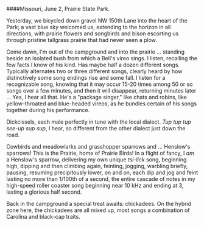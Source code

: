 ####Missouri, June 2, Prairie State Park. 

Yesterday, we bicycled down gravel NW 150th Lane into the heart of the Park; a vast blue sky welcomed us, extending to the horizon in all directions, with prairie flowers and songbirds and bison escorting us through pristine tallgrass prairie that had never seen a plow. 

Come dawn, I'm out of the campground and into the prairie ... standing beside an isolated bush from which a Bell's vireo sings. I listen, recalling the few facts I know of his kind. Has maybe half a dozen different songs. Typically alternates two or three different songs, clearly heard by how distinctively some song endings rise and some fall. I listen for a recognizable song, knowing that it may occur 15-20 times among 50 or so songs over a few minutes, and then it will disappear, returning minutes later ... Yes, I hear all that. He's a "package singer," like chats and robins, like yellow-throated and blue-headed vireos, as he bundles certain of his songs together during his performance.

Dickcissels, each male perfectly in tune with the local dialect. _Tup tup tup see-up sup sup_, I hear, so different from the other dialect just down the road.

Cowbirds and meadowlarks and grasshopper sparrows and ... Henslow's sparrows! This is the Prairie, home of Prairie Birds! In a flight of fancy, I _am_ a Henslow's sparrow, delivering my own unique _tsi-lick_ song, beginning high, dipping and then climbing again, feinting, jogging, warbling briefly, pausing, resuming precipitously lower, on and on, each dip and jog and feint lasting no more than 1/100th of a second, the entire cascade of notes in my high-speed roller coaster song beginning near 10 kHz and ending at 3, lasting a glorious half second. 

Back in the campground a special treat awaits: chickadees. On the hybrid zone here, the chickadees are all mixed up, most songs a combination of Carolina and black-cap traits. 
